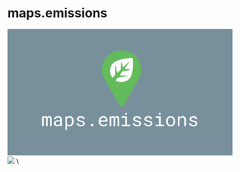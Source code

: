 # maps.emissions
![](maps_emissions_github_picture.png)
![](https://media.giphy.com/media/qZdbg1yiBiPd8aM4zZ/giphy.gif) \
